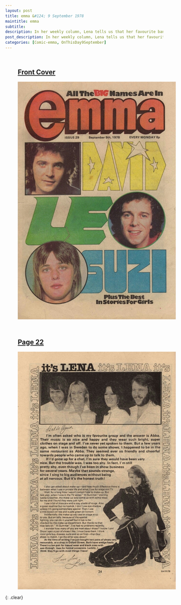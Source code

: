 ```yaml
---
layout: post
title: emma &#124; 9 September 1978
maintitle: emma
subtitle:
description: In her weekly column, Lena tells us that her favourite band is ABBA. She also gives make up tips, and reveals that she is mad about shoes.
post_description: In her weekly column, Lena tells us that her favourite band is ABBA. She also gives make up tips, and reveals that she is mad about shoes.
categories: [Comic-emma, OnThisDay9September]
---
```


<figure class="fig1">
<h2 id="front-cover"><a href="#front-cover">Front Cover</a></h2>
<a href="/assets/images/comics/1978-09-09-emma-front-cover.jpg"><img src="/assets/images/comics/1978-09-09-emma-front-cover.jpg" class="full-width zoom-in" /></a>
</figure>

<figure class="fig2">
<h2 id="page-22"><a href="#page-22">Page 22</a></h2>
<a href="/assets/images/comics/1978-09-09-emma-page-24.jpg"><img src="/assets/images/comics/1978-09-09-emma-page-24.jpg" class="full-width zoom-in" /></a>
</figure>

<br />{: .clear}

<style>
.fig1 {float:left; width:48%;}

.fig2 {float:right; width:48%;}

.fig3 {float:right; width:100%;}

figcaption {float:left; width:100%;}

@media screen and (orientation:portrait) {
.fig1, .fig2 {float:left; width:100%;}
figcaption {float:left; width:90%; margin-bottom: 10px;}
}
</style>
